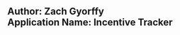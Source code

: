 Author: Zach Gyorffy\
Application Name: Incentive Tracker
-------------------------------------------------------------